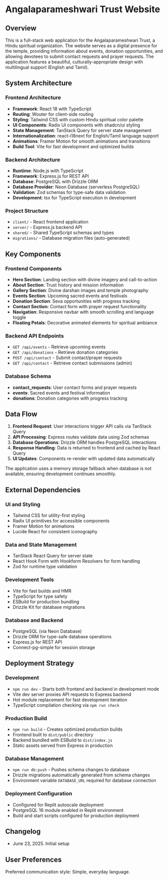 # Angalaparameshwari Trust Website

## Overview

This is a full-stack web application for the Angalaparameshwari Trust, a Hindu spiritual organization. The website serves as a digital presence for the temple, providing information about events, donation opportunities, and allowing devotees to submit contact requests and prayer requests. The application features a beautiful, culturally-appropriate design with multilingual support (English and Tamil).

## System Architecture

### Frontend Architecture
- **Framework**: React 18 with TypeScript
- **Routing**: Wouter for client-side routing
- **Styling**: Tailwind CSS with custom Hindu spiritual color palette
- **UI Components**: Radix UI components with shadcn/ui styling
- **State Management**: TanStack Query for server state management
- **Internationalization**: react-i18next for English/Tamil language support
- **Animations**: Framer Motion for smooth animations and transitions
- **Build Tool**: Vite for fast development and optimized builds

### Backend Architecture
- **Runtime**: Node.js with TypeScript
- **Framework**: Express.js for REST API
- **Database**: PostgreSQL with Drizzle ORM
- **Database Provider**: Neon Database (serverless PostgreSQL)
- **Validation**: Zod schemas for type-safe data validation
- **Development**: tsx for TypeScript execution in development

### Project Structure
- `client/` - React frontend application
- `server/` - Express.js backend API
- `shared/` - Shared TypeScript schemas and types
- `migrations/` - Database migration files (auto-generated)

## Key Components

### Frontend Components
- **Hero Section**: Landing section with divine imagery and call-to-action
- **About Section**: Trust history and mission information
- **Gallery Section**: Divine darshan images and temple photography
- **Events Section**: Upcoming sacred events and festivals
- **Donation Section**: Seva opportunities with progress tracking
- **Contact Section**: Contact form with prayer request functionality
- **Navigation**: Responsive navbar with smooth scrolling and language toggle
- **Floating Petals**: Decorative animated elements for spiritual ambiance

### Backend API Endpoints
- `GET /api/events` - Retrieve upcoming events
- `GET /api/donations` - Retrieve donation categories
- `POST /api/contact` - Submit contact/prayer requests
- `GET /api/contact` - Retrieve contact submissions (admin)

### Database Schema
- **contact_requests**: User contact forms and prayer requests
- **events**: Sacred events and festival information
- **donations**: Donation categories with progress tracking

## Data Flow

1. **Frontend Request**: User interactions trigger API calls via TanStack Query
2. **API Processing**: Express routes validate data using Zod schemas
3. **Database Operations**: Drizzle ORM handles PostgreSQL interactions
4. **Response Handling**: Data is returned to frontend and cached by React Query
5. **UI Updates**: Components re-render with updated data automatically

The application uses a memory storage fallback when database is not available, ensuring development continues smoothly.

## External Dependencies

### UI and Styling
- Tailwind CSS for utility-first styling
- Radix UI primitives for accessible components
- Framer Motion for animations
- Lucide React for consistent iconography

### Data and State Management
- TanStack React Query for server state
- React Hook Form with Hookform Resolvers for form handling
- Zod for runtime type validation

### Development Tools
- Vite for fast builds and HMR
- TypeScript for type safety
- ESBuild for production bundling
- Drizzle Kit for database migrations

### Database and Backend
- PostgreSQL (via Neon Database)
- Drizzle ORM for type-safe database operations
- Express.js for REST API
- Connect-pg-simple for session storage

## Deployment Strategy

### Development
- `npm run dev` - Starts both frontend and backend in development mode
- Vite dev server proxies API requests to Express backend
- Hot module replacement for fast development iteration
- TypeScript compilation checking via `npm run check`

### Production Build
- `npm run build` - Creates optimized production builds
- Frontend built to `dist/public` directory
- Backend bundled with ESBuild to `dist/index.js`
- Static assets served from Express in production

### Database Management
- `npm run db:push` - Pushes schema changes to database
- Drizzle migrations automatically generated from schema changes
- Environment variable `DATABASE_URL` required for database connection

### Deployment Configuration
- Configured for Replit autoscale deployment
- PostgreSQL 16 module enabled in Replit environment
- Build and start scripts configured for production deployment

## Changelog
- June 23, 2025. Initial setup

## User Preferences

Preferred communication style: Simple, everyday language.